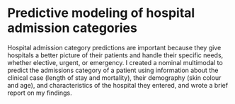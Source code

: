 # Predictive modeling of hospital admission categories
Hospital admission category predictions are important because they give hospitals a better picture of their patients and handle their specific needs, whether elective, urgent, or emergency. I created a nominal multimodal to predict the admissions category of a patient using information about the clinical case (length of stay and mortality), their demography (skin colour and age), and characteristics of the hospital they entered, and wrote a brief report on my findings.
